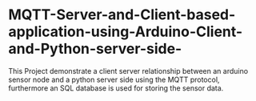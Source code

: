 # MQTT-Server-and-Client-based-application-using-Arduino-Client-and-Python-server-side-
 This Project demonstrate a client server relationship between an arduino sensor node and a python server side using the MQTT protocol, furthermore an SQL database is used for storing the sensor data.
